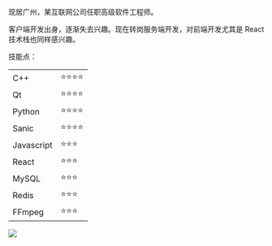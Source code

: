 现居广州，某互联网公司任职高级软件工程师。

客户端开发出身，逐渐失去兴趣。现在转岗服务端开发，对前端开发尤其是 React 技术栈也同样感兴趣。

技能点：

<table>
<tr>
  <td>C++</td>
  <td>⭐⭐⭐⭐</td>
</tr>
<tr>
  <td>Qt</td>
  <td>⭐⭐⭐⭐</td>
</tr>
<tr>
  <td>Python</td>
  <td>⭐⭐⭐⭐</td>
</tr>
<tr>
  <td>Sanic</td>
  <td>⭐⭐⭐⭐</td>
</tr>
<tr>
  <td>Javascript</td>
  <td>⭐⭐⭐</td>
</tr>
<tr>
  <td>React</td>
  <td>⭐⭐⭐</td>
</tr>
    <tr>
  <td>MySQL</td>
  <td>⭐⭐⭐</td>
</tr>
<tr>
  <td>Redis</td>
  <td>⭐⭐⭐</td>
</tr>
<tr>
  <td>FFmpeg</td>
  <td>⭐⭐⭐</td>
</tr>
</table>

![](https://github-readme-stats.vercel.app/api?username=liangzuoting&count_private=true&show_icons=true)

